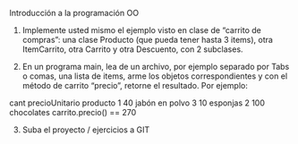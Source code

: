 Introducción a la programación OO


1. Implemente usted mismo el ejemplo visto en clase de “carrito de compras”: una clase
Producto (que pueda tener hasta 3 items), otra ItemCarrito, otra Carrito y otra Descuento, con 2 subclases.


2. En un programa main, lea de un archivo, por ejemplo separado por Tabs o comas, una
lista de items, arme los objetos correspondientes y con el método de carrito “precio”,
retorne el resultado. Por ejemplo:

cant precioUnitario producto
1 40 jabón en polvo
3 10 esponjas
2 100 chocolates
carrito.precio() == 270


3. Suba el proyecto / ejercicios a GIT
